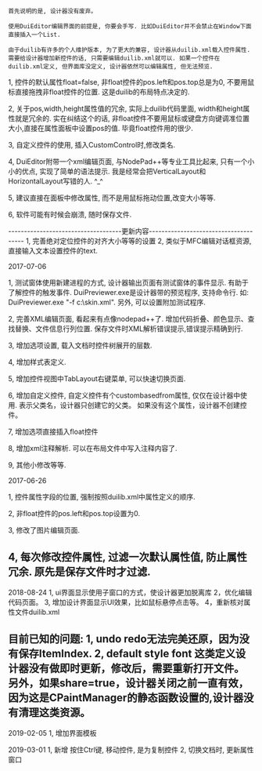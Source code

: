 
    首先说明的是, 设计器没有废弃。
	
	使用DuiEditor编辑界面的前提是, 你要会手写. 比如DuiEditor并不会禁止在Window下面直接插入一个List.

    由于duilib有许多的个人维护版本, 为了更大的兼容, 设计器从duilib.xml载入控件属性. 需要给设计器增加新控件的话, 只需要编辑duilib.xml就可以. 如果一个控件在duilib.xml定义, 但界面库没定义, 设计器依然可以编辑属性, 但无法预览. 

1,  控件的默认属性float=false, 非float控件的pos.left和pos.top总是为0, 不要用鼠标直接拖拽非float控件的位置. 这是duilib的布局特点决定的.

2,  关于pos,width,height属性值的冗余, 实际上duilib代码里面, width和height属性就是冗余的. 实在纠结这个的话, 非float控件不要用鼠标或键盘方向键调准位置大小,直接在属性面板中设置pos的值. 毕竟float控件用的很少.

3,  自定义控件的使用, 插入CustomControl时,修改类名.

4,  DuiEditor附带一个xml编辑页面, 与NodePad++等专业工具比起来, 只有一个小小的优点, 实现了简单的语法提示. 我是经常会把VerticalLayout和HorizontalLayout写错的人. ^_^

5,  建议直接在面板中修改属性, 而不是用鼠标拖动位置,改变大小等等.

6,  软件可能有时候会崩溃, 随时保存文件.

------------------------------------更新内容--------------------------------------
1, 完善绝对定位控件的对齐大小等等的设置
2, 类似于MFC编辑对话框资源, 直接输入文本设置控件的text.


2017-07-06

1, 测试窗体使用新建进程的方式, 设计器输出页面有测试窗体的事件显示. 有助于了解控件的触发事件.
   DuiPreviewer.exe是设计器带的预览程序, 支持命令行. 如: DuiPreviewer.exe "-f c:\skin.xml". 
   另外, 可以设置附加测试程序. 

2, 完善XML编辑页面, 看起来有点像nodepad++了. 
   增加代码折叠、颜色显示、查找替换、文件信息行列位置.
   保存文件时XML解析错误提示,错误提示精确到行.

3, 增加选项设置, 载入文档时控件树展开的层数. 

4, 增加样式表定义.

5, 增加控件视图中TabLayout右键菜单, 可以快速切换页面.

6, 增加自定义控件, 自定义控件有个custombasedfrom属性, 仅仅在设计器中使用.  表示父类名，设计器只创建它的父类。 如果没有这个属性，设计器不创建控件。

7, 增加选项直接插入float控件

8, 增加xml注释解析. 可以在布局文件中写入注释内容了.

9, 其他小修改等等.

2017-06-26

1, 控件属性字段的位置, 强制按照duilib.xml中属性定义的顺序. 

2, 非float控件的pos.left和pos.top设置为0. 

3, 修改了图片编辑页面.

4, 每次修改控件属性, 过滤一次默认属性值, 防止属性冗余. 原先是保存文件时才过滤.
----------------------------------------------------------------------------------

2018-08-24
1, ui界面显示使用子窗口的方式，使设计器更加脱离库
2，优化编辑代码页面。
3, 增加设计界面显示UI效果，比如鼠标悬停点击等。
4，重新核对属性文件duilib.xml

目前已知的问题:
1, undo redo无法完美还原，因为没有保存ItemIndex.
2, default style font 这类定义设计器没有做即时更新，修改后，需要重新打开文件。 另外，如果share=true，设计器关闭之前一直有效，因为这是CPaintManager的静态函数设置的,设计器没有清理这类资源。
------------------------------------------------------------------------------------
2019-02-05
1, 增加界面模板

2019-03-01
1, 新增 按住Ctrl键, 移动控件, 是为复制控件
2, 切换文档时, 更新属性窗口
